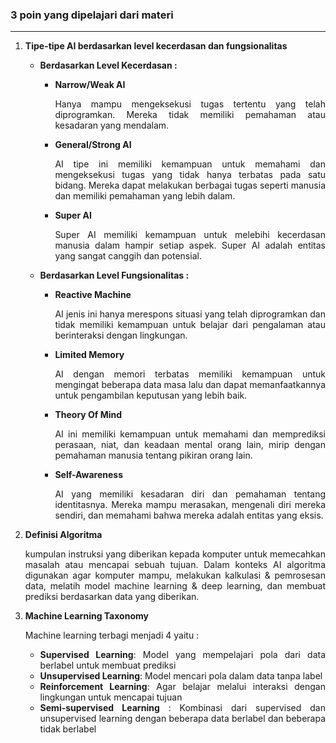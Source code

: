 ### 3 poin yang dipelajari dari materi
---

1. <div align="justify"><strong>Tipe-tipe AI berdasarkan level kecerdasan dan fungsionalitas</strong><p>
   
     * **Berdasarkan Level Kecerdasan :**
        * **Narrow/Weak AI**
      
          Hanya mampu mengeksekusi tugas tertentu yang telah diprogramkan. Mereka tidak memiliki pemahaman atau kesadaran yang mendalam.
        * **General/Strong AI**
      
          AI tipe ini memiliki kemampuan untuk memahami dan mengeksekusi tugas yang tidak hanya terbatas pada satu bidang. Mereka dapat melakukan berbagai tugas seperti manusia dan memiliki pemahaman yang lebih dalam.
        * **Super AI**
      
          Super AI memiliki kemampuan untuk melebihi kecerdasan manusia dalam hampir setiap aspek. Super AI adalah entitas yang sangat canggih dan potensial.
          
     * **Berdasarkan Level Fungsionalitas :**
        * **Reactive Machine**
  
          AI jenis ini hanya merespons situasi yang telah diprogramkan dan tidak memiliki kemampuan untuk belajar dari pengalaman atau berinteraksi dengan lingkungan.
        * **Limited Memory**
      
          AI dengan memori terbatas memiliki kemampuan untuk mengingat beberapa data masa lalu dan dapat memanfaatkannya untuk pengambilan keputusan yang lebih baik.
        * **Theory Of Mind**
      
          AI ini memiliki kemampuan untuk memahami dan memprediksi perasaan, niat, dan keadaan mental orang lain, mirip dengan pemahaman manusia tentang pikiran orang lain.
        * **Self-Awareness**
      
          AI yang memiliki kesadaran diri dan pemahaman tentang identitasnya. Mereka mampu merasakan, mengenali diri mereka sendiri, dan memahami bahwa mereka adalah entitas yang eksis.
</p></div>

2. <div align="justify"><strong>Definisi Algoritma</strong><p>kumpulan instruksi yang diberikan kepada komputer untuk memecahkan masalah atau mencapai sebuah tujuan. Dalam konteks AI algoritma digunakan agar komputer mampu, melakukan kalkulasi & pemrosesan data, melatih model machine learning & deep learning, dan membuat prediksi berdasarkan data yang diberikan.</p></p></div>

3. <div align="justify"><strong>Machine Learning Taxonomy</strong><p>Machine learning terbagi menjadi 4 yaitu : </p><p>

    * **Supervised Learning**: Model yang mempelajari pola dari data berlabel untuk membuat prediksi
    * **Unsupervised Learning**: Model mencari pola dalam data tanpa label
    * **Reinforcement Learning**: Agar belajar melalui interaksi dengan lingkungan untuk mencapai tujuan
    * **Semi-supervised Learning** : Kombinasi dari supervised dan unsupervised learning dengan beberapa data berlabel dan beberapa tidak berlabel
</p></div>


